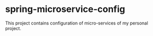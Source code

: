 # spring-microservice-config
This project contains configuration of micro-services of my personal project. 
